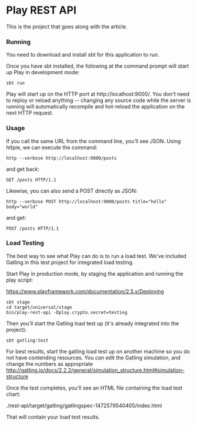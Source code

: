 # Play REST API

This is the project that goes along with the article.

### Running

You need to download and install sbt for this application to run.

Once you have sbt installed, the following at the command prompt will start up Play in development mode:

```
sbt run
```

Play will start up on the HTTP port at http://localhost:9000/.   You don't need to reploy or reload anything -- changing any source code while the server is running will automatically recompile and hot-reload the application on the next HTTP request. 

### Usage

If you call the same URL from the command line, you’ll see JSON. Using httpie, we can execute the command:

```
http --verbose http://localhost:9000/posts
```

and get back:

```
GET /posts HTTP/1.1
```

Likewise, you can also send a POST directly as JSON:

```
http --verbose POST http://localhost:9000/posts title="hello" body="world"
```

and get:

```
POST /posts HTTP/1.1
```

### Load Testing

The best way to see what Play can do is to run a load test.  We've included Gatling in this test project for integrated load testing.

Start Play in production mode, by staging the application and running the play script:

https://www.playframework.com/documentation/2.5.x/Deploying

```
sbt stage
cd target/universal/stage
bin/play-rest-api -Dplay.crypto.secret=testing
```

Then you'll start the Gatling load test up (it's already integrated into the project):

```
sbt gatling:test
```

For best results, start the gatling load test up on another machine so you do not have contending resources.  You can edit the Gatling simulation, and change the numbers as appropriate http://gatling.io/docs/2.2.2/general/simulation_structure.html#simulation-structure

Once the test completes, you'll see an HTML file containing the load test chart:

 ./rest-api/target/gatling/gatlingspec-1472579540405/index.html

That will contain your load test results.
